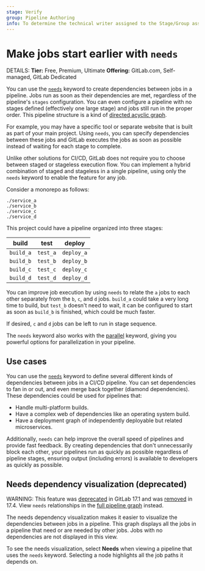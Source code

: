 ```yaml
---
stage: Verify
group: Pipeline Authoring
info: To determine the technical writer assigned to the Stage/Group associated with this page, see https://handbook.gitlab.com/handbook/product/ux/technical-writing/#assignments
---
```


# Make jobs start earlier with `needs`

DETAILS:
**Tier:** Free, Premium, Ultimate
**Offering:** GitLab.com, Self-managed, GitLab Dedicated

You can use the [`needs`](../yaml/index.md#needs) keyword to create dependencies between jobs
in a pipeline. Jobs run as soon as their dependencies are met, regardless of the pipeline's `stages`
configuration. You can even configure a pipeline with no stages defined (effectively one large stage)
and jobs still run in the proper order. This pipeline structure is a kind of
[directed acyclic graph](https://en.wikipedia.org/wiki/Directed_acyclic_graph).

For example, you may have a specific tool or separate website that is built
as part of your main project. Using `needs`, you can specify dependencies between
these jobs and GitLab executes the jobs as soon as possible instead of waiting
for each stage to complete.

Unlike other solutions for CI/CD, GitLab does not require you to choose between staged
or stageless execution flow. You can implement a hybrid combination of staged and stageless
in a single pipeline, using only the `needs` keyword to enable the feature for any job.

Consider a monorepo as follows:

```plaintext
./service_a
./service_b
./service_c
./service_d
```

This project could have a pipeline organized into three stages:

| build     | test     | deploy |
|-----------|----------|--------|
| `build_a` | `test_a` | `deploy_a` |
| `build_b` | `test_b` | `deploy_b` |
| `build_c` | `test_c` | `deploy_c` |
| `build_d` | `test_d` | `deploy_d` |

You can improve job execution by using `needs` to relate the `a` jobs to each other
separately from the `b`, `c`, and `d` jobs. `build_a` could take a very long time to build,
but `test_b` doesn't need to wait, it can be configured to start as soon as `build_b` is finished,
which could be much faster.

If desired, `c` and `d` jobs can be left to run in stage sequence.

The `needs` keyword also works with the [parallel](../yaml/index.md#parallel) keyword,
giving you powerful options for parallelization in your pipeline.

## Use cases

You can use the [`needs`](../yaml/index.md#needs) keyword to define several different kinds of
dependencies between jobs in a CI/CD pipeline. You can set dependencies to fan in or out,
and even merge back together (diamond dependencies). These dependencies could be used for
pipelines that:

- Handle multi-platform builds.
- Have a complex web of dependencies like an operating system build.
- Have a deployment graph of independently deployable but related microservices.

Additionally, `needs` can help improve the overall speed of pipelines and provide fast feedback.
By creating dependencies that don't unnecessarily
block each other, your pipelines run as quickly as possible regardless of
pipeline stages, ensuring output (including errors) is available to developers
as quickly as possible.
<!--- start_remove The following content will be removed on remove_date: '2024-12-19' -->

## Needs dependency visualization (deprecated)

WARNING:
This feature was [deprecated](https://gitlab.com/gitlab-org/gitlab/-/issues/336560) in GitLab 17.1
and was [removed](https://gitlab.com/gitlab-org/gitlab/-/merge_requests/156207) in 17.4.
View `needs` relationships in the [full pipeline graph](../pipelines/index.md#group-jobs-by-stage-or-needs-configuration)
instead.

The needs dependency visualization makes it easier to visualize the dependencies
between jobs in a pipeline. This graph displays all the jobs in a pipeline
that need or are needed by other jobs. Jobs with no dependencies are not displayed in this view.

To see the needs visualization, select **Needs** when viewing a pipeline that uses the `needs` keyword.
Selecting a node highlights all the job paths it depends on.
<!--- end_remove -->
